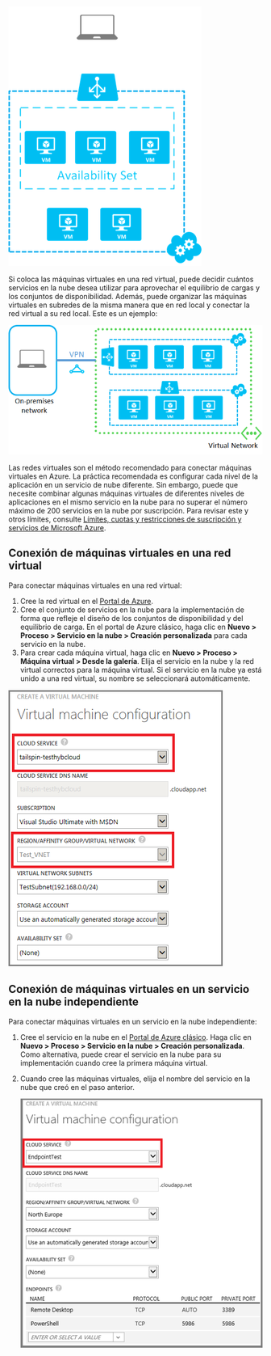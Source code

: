 

![Máquinas virtuales en un servicio en la nube independiente](./media/virtual-machines-common-classic-connect-vms/CloudServiceExample.png)

Si coloca las máquinas virtuales en una red virtual, puede decidir cuántos servicios en la nube desea utilizar para aprovechar el equilibrio de cargas y los conjuntos de disponibilidad. Además, puede organizar las máquinas virtuales en subredes de la misma manera que en red local y conectar la red virtual a su red local. Este es un ejemplo:

![Máquinas virtuales en una red virtual](./media/virtual-machines-common-classic-connect-vms/VirtualNetworkExample.png)

Las redes virtuales son el método recomendado para conectar máquinas virtuales en Azure. La práctica recomendada es configurar cada nivel de la aplicación en un servicio de nube diferente. Sin embargo, puede que necesite combinar algunas máquinas virtuales de diferentes niveles de aplicaciones en el mismo servicio en la nube para no superar el número máximo de 200 servicios en la nube por suscripción. Para revisar este y otros límites, consulte [Límites, cuotas y restricciones de suscripción y servicios de Microsoft Azure](../articles/azure-subscription-service-limits.md).

## Conexión de máquinas virtuales en una red virtual

Para conectar máquinas virtuales en una red virtual:

1.	Cree la red virtual en el [Portal de Azure](../articles/virtual-network/virtual-networks-create-vnet-classic-pportal.md).
2.	Cree el conjunto de servicios en la nube para la implementación de forma que refleje el diseño de los conjuntos de disponibilidad y del equilibrio de carga. En el portal de Azure clásico, haga clic en **Nuevo > Proceso > Servicio en la nube > Creación personalizada** para cada servicio en la nube.
3.	Para crear cada máquina virtual, haga clic en **Nuevo > Proceso > Máquina virtual > Desde la galería**. Elija el servicio en la nube y la red virtual correctos para la máquina virtual. Si el servicio en la nube ya está unido a una red virtual, su nombre se seleccionará automáticamente.

![Selección de un servicio en la nube para una máquina virtual](./media/virtual-machines-common-classic-connect-vms/VMConfig1.png)

## Conexión de máquinas virtuales en un servicio en la nube independiente

Para conectar máquinas virtuales en un servicio en la nube independiente:

1.	Cree el servicio en la nube en el [Portal de Azure clásico](http://manage.windowsazure.com). Haga clic en **Nuevo > Proceso > Servicio en la nube > Creación personalizada**. Como alternativa, puede crear el servicio en la nube para su implementación cuando cree la primera máquina virtual.

2.	Cuando cree las máquinas virtuales, elija el nombre del servicio en la nube que creó en el paso anterior.

	![Agregar una máquina virtual a un servicio de nube existente](./media/virtual-machines-common-classic-connect-vms/Connect-VM-to-CS.png)

<!---HONumber=AcomDC_0330_2016-->